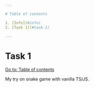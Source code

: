 ```yaml
---

# Table of contents

1. [Info](#info)
2. [Task 1](#task-1)

---
```


# Task 1

[Go to: Table of contents](#table-of-contents)

My try on snake game with vanilla TS/JS.
